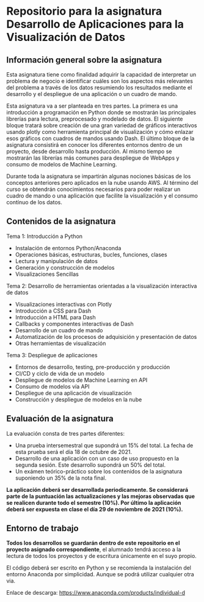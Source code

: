 # Repositorio para la asignatura Desarrollo de Aplicaciones para la Visualización de Datos

## Información general sobre la asignatura

Esta asignatura tiene como finalidad adquirir la capacidad de interpretar un problema de negocio e identificar cuáles son los aspectos más
relevantes del problema a través de los datos resumiendo los resultados mediante el desarrollo y el despliegue de una aplicación o un
cuadro de mando.

Esta asignatura va a ser planteada en tres partes. La primera es una introducción a programación en Python donde se mostrarán las
principales librerías para lectura, preprocesado y modelado de datos. El siguiente bloque tratará sobre creación de una gran variedad de
gráficos interactivos usando plotly como herramienta principal de visualización y cómo enlazar esos gráficos con cuadros de mandos
usando Dash. El último bloque de la asignatura consistirá en conocer los diferentes entornos dentro de un proyecto, desde desarrollo
hasta producción. Al mismo tiempo se mostrarán las librerías más comunes para despliegue de WebApps y consumo de modelos de
Machine Learning.

Durante toda la asignatura se impartirán algunas nociones básicas de los conceptos anteriores pero aplicados en la nube usando AWS. 
Al término del curso se obtendrán conocimientos necesarios para poder realizar un cuadro de mando o una aplicación que facilite la
visualización y el consumo contínuo de los datos.

## Contenidos de la asignatura

Tema 1: Introducción a Python
* Instalación de entornos Python/Anaconda
* Operaciones básicas, estructuras, bucles, funciones, clases
* Lectura y manipulación de datos
* Generación y construcción de modelos
* Visualizaciones Sencillas

Tema 2: Desarrollo de herramientas orientadas a la visualización interactiva de datos
* Visualizaciones interactivas con Plotly
* Introducción a CSS para Dash
* Introducción a HTML para Dash
* Callbacks y componentes interactivas de Dash
* Desarrollo de un cuadro de mando
* Automatización de los procesos de adquisición y presentación de datos
* Otras herramientas de visualización

Tema 3: Despliegue de aplicaciones
* Entornos de desarrollo, testing, pre-producción y producción
* CI/CD y ciclo de vida de un modelo
* Despliegue de modelos de Machine Learning en API
* Consumo de modelos vía API
* Despliegue de una aplicación de visualización
* Construcción y despliegue de modelos en la nube

## Evaluación de la asignatura 

La evaluación consta de tres partes diferentes:

* Una prueba intersemestral que supondrá un 15% del total. La fecha de esta prueba será el día 18 de octubre de 2021.
* Desarrollo de una aplicación con un caso de uso propuesto en la segunda sesión. Este desarrollo supondrá un 50% del total.
* Un exámen teórico-práctico sobre los contenidos de la asignatura suponiendo un 35% de la nota final.  

__La aplicación deberá ser desarrollada periodicamente. Se considerará parte de la puntuación las actualizaciones y las mejoras observadas que se realicen durante todo el semestre (10%). Por último la aplicación deberá ser expuesta en clase el día 29 de noviembre de 2021 (10%).__

## Entorno de trabajo

__Todos los desarrollos se guardarán dentro de este repositorio en el proyecto asignado correspondiente__, el alumnado tendrá acceso a la lectura de todos los proyectos y de escritura únicamente en el suyo propio.

El código deberá ser escrito en Python y se recomienda la instalación del entorno Anaconda por simplicidad. Aunque se podrá utilizar cualquier otra via.

Enlace de descarga: https://www.anaconda.com/products/individual-d

